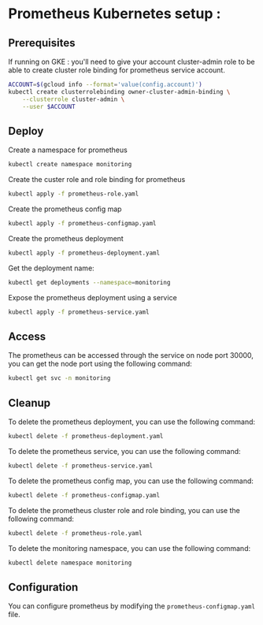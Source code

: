 # Prometheus Kubernetes setup :

## Prerequisites
If running on GKE :
you'll need to give your account cluster-admin role to be able to create cluster role binding for prometheus service account.
```bash
ACCOUNT=$(gcloud info --format='value(config.account)')
kubectl create clusterrolebinding owner-cluster-admin-binding \
    --clusterrole cluster-admin \
    --user $ACCOUNT
```

## Deploy
Create a namespace for prometheus
```bash
kubectl create namespace monitoring
```

Create the custer role and role binding for prometheus
```bash
kubectl apply -f prometheus-role.yaml
```

Create the prometheus config map
```bash
kubectl apply -f prometheus-configmap.yaml
```

Create the prometheus deployment
```bash
kubectl apply -f prometheus-deployment.yaml
```
Get the deployment name:
```bash
kubectl get deployments --namespace=monitoring
```

Expose the prometheus deployment using a service
```bash
kubectl apply -f prometheus-service.yaml
```

## Access

The prometheus can be accessed through the service on node port 30000, you can get the node port using the following command:
```bash
kubectl get svc -n monitoring
```

## Cleanup
To delete the prometheus deployment, you can use the following command:
```bash
kubectl delete -f prometheus-deployment.yaml
```

To delete the prometheus service, you can use the following command:
```bash
kubectl delete -f prometheus-service.yaml
```

To delete the prometheus config map, you can use the following command:
```bash
kubectl delete -f prometheus-configmap.yaml
```

To delete the prometheus cluster role and role binding, you can use the following command:
```bash
kubectl delete -f prometheus-role.yaml
```

To delete the monitoring namespace, you can use the following command:
```bash
kubectl delete namespace monitoring
```

## Configuration
You can configure prometheus by modifying the `prometheus-configmap.yaml` file.
